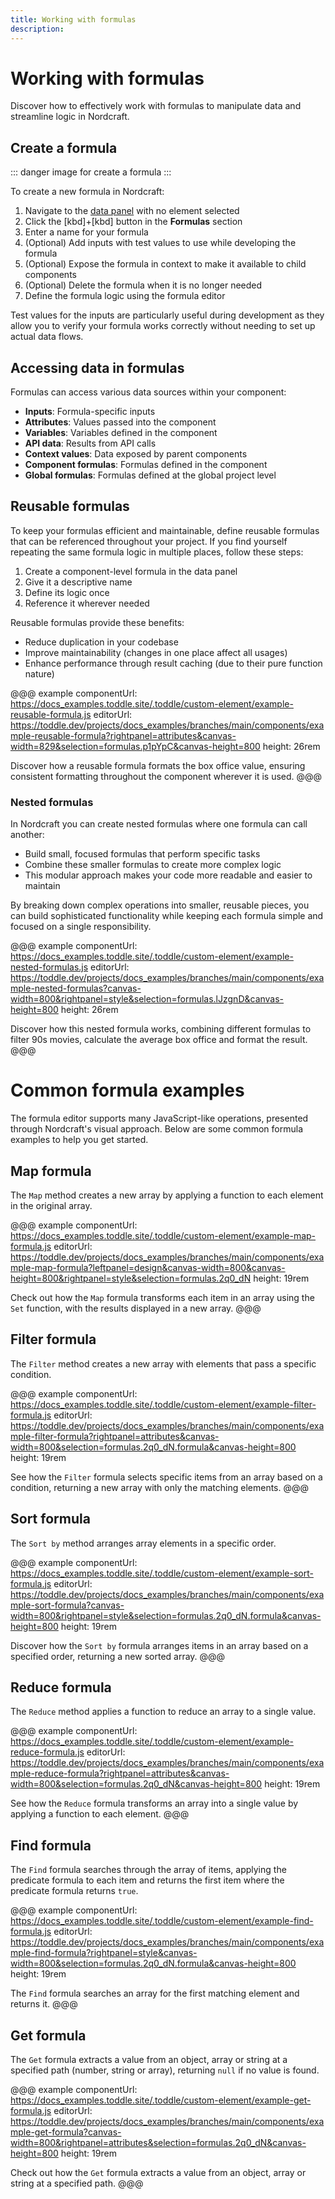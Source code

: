 ```yaml
---
title: Working with formulas
description:
---
```


# Working with formulas
Discover how to effectively work with formulas to manipulate data and streamline logic in Nordcraft.

## Create a formula 
::: danger
image for create a formula
:::

To create a new formula in Nordcraft:
1. Navigate to the [data panel](/the-editor/data-panel) with no element selected
2. Click the [kbd]+[kbd] button in the **Formulas** section
3. Enter a name for your formula
4. (Optional) Add inputs with test values to use while developing the formula
5. (Optional) Expose the formula in context to make it available to child components
6. (Optional) Delete the formula when it is no longer needed
7. Define the formula logic using the formula editor

Test values for the inputs are particularly useful during development as they allow you to verify your formula works correctly without needing to set up actual data flows.

## Accessing data in formulas
Formulas can access various data sources within your component:
- **Inputs**: Formula-specific inputs
- **Attributes**: Values passed into the component
- **Variables**: Variables defined in the component
- **API data**: Results from API calls
- **Context values**: Data exposed by parent components
- **Component formulas**: Formulas defined in the component
- **Global formulas**: Formulas defined at the global project level

## Reusable formulas
To keep your formulas efficient and maintainable, define reusable formulas that can be referenced throughout your project. If you find yourself repeating the same formula logic in multiple places, follow these steps:
1. Create a component-level formula in the data panel
2. Give it a descriptive name
3. Define its logic once
4. Reference it wherever needed

Reusable formulas provide these benefits:
- Reduce duplication in your codebase
- Improve maintainability (changes in one place affect all usages)
- Enhance performance through result caching (due to their pure function nature)

@@@ example
componentUrl: https://docs_examples.toddle.site/.toddle/custom-element/example-reusable-formula.js
editorUrl: https://toddle.dev/projects/docs_examples/branches/main/components/example-reusable-formula?rightpanel=attributes&canvas-width=829&selection=formulas.p1pYpC&canvas-height=800
height: 26rem

Discover how a reusable formula formats the box office value, ensuring consistent formatting throughout the component wherever it is used.
@@@

### Nested formulas
In Nordcraft you can create nested formulas where one formula can call another:
- Build small, focused formulas that perform specific tasks
- Combine these smaller formulas to create more complex logic
- This modular approach makes your code more readable and easier to maintain

By breaking down complex operations into smaller, reusable pieces, you can build sophisticated functionality while keeping each formula simple and focused on a single responsibility.

@@@ example
componentUrl: https://docs_examples.toddle.site/.toddle/custom-element/example-nested-formulas.js
editorUrl: https://toddle.dev/projects/docs_examples/branches/main/components/example-nested-formulas?canvas-width=800&rightpanel=style&selection=formulas.lJzgnD&canvas-height=800
height: 26rem

Discover how this nested formula works, combining different formulas to filter 90s movies, calculate the average box office and format the result.
@@@

# Common formula examples
The formula editor supports many JavaScript-like operations, presented through Nordcraft's visual approach. Below are some common formula examples to help you get started.

## Map formula
The `Map` method creates a new array by applying a function to each element in the original array.

@@@ example
componentUrl: https://docs_examples.toddle.site/.toddle/custom-element/example-map-formula.js
editorUrl: https://toddle.dev/projects/docs_examples/branches/main/components/example-map-formula?leftpanel=design&canvas-width=800&canvas-height=800&rightpanel=style&selection=formulas.2q0_dN
height: 19rem

Check out how the `Map` formula transforms each item in an array using the `Set` function, with the results displayed in a new array.
@@@

## Filter formula
The `Filter` method creates a new array with elements that pass a specific condition.

@@@ example
componentUrl: https://docs_examples.toddle.site/.toddle/custom-element/example-filter-formula.js
editorUrl: https://toddle.dev/projects/docs_examples/branches/main/components/example-filter-formula?rightpanel=attributes&canvas-width=800&selection=formulas.2q0_dN.formula&canvas-height=800
height: 19rem

See how the `Filter` formula selects specific items from an array based on a condition, returning a new array with only the matching elements.
@@@

## Sort formula
The `Sort by` method arranges array elements in a specific order.

@@@ example
componentUrl: https://docs_examples.toddle.site/.toddle/custom-element/example-sort-formula.js
editorUrl: https://toddle.dev/projects/docs_examples/branches/main/components/example-sort-formula?canvas-width=800&rightpanel=style&selection=formulas.2q0_dN.formula&canvas-height=800
height: 19rem

Discover how the `Sort by` formula arranges items in an array based on a specified order, returning a new sorted array.
@@@

## Reduce formula
The `Reduce` method applies a function to reduce an array to a single value.

@@@ example
componentUrl: https://docs_examples.toddle.site/.toddle/custom-element/example-reduce-formula.js
editorUrl: https://toddle.dev/projects/docs_examples/branches/main/components/example-reduce-formula?rightpanel=attributes&canvas-width=800&selection=formulas.2q0_dN&canvas-height=800
height: 19rem

See how the `Reduce` formula transforms an array into a single value by applying a function to each element.
@@@

## Find formula
The `Find` formula searches through the array of items, applying the predicate formula to each item and returns the first item where the predicate formula returns `true`.

@@@ example
componentUrl: https://docs_examples.toddle.site/.toddle/custom-element/example-find-formula.js
editorUrl: https://toddle.dev/projects/docs_examples/branches/main/components/example-find-formula?rightpanel=style&canvas-width=800&selection=formulas.2q0_dN.formula&canvas-height=800
height: 19rem

The `Find` formula searches an array for the first matching element and returns it.
@@@

## Get formula
The `Get` formula extracts a value from an object, array or string at a specified path (number, string or array), returning `null` if no value is found.

@@@ example
componentUrl: https://docs_examples.toddle.site/.toddle/custom-element/example-get-formula.js
editorUrl: https://toddle.dev/projects/docs_examples/branches/main/components/example-get-formula?canvas-width=800&rightpanel=attributes&selection=formulas.2q0_dN&canvas-height=800
height: 19rem

Check out how the `Get` formula extracts a value from an object, array or string at a specified path.
@@@